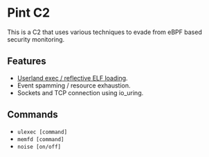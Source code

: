 # Pint C2
This is a C2 that uses various techniques to evade from eBPF based security monitoring.

## Features

* [Userland exec / reflective ELF loading](https://grugq.github.io/docs/ul_exec.txt).
* Event spamming / resource exhaustion.
* Sockets and TCP connection using io_uring.

## Commands

* `ulexec [command]`
* `memfd [command]`
* `noise [on/off]`
